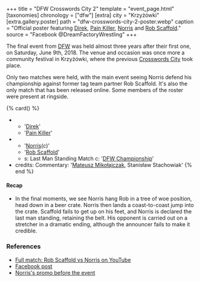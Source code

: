+++
title = "DFW Crosswords City 2"
template = "event_page.html"
[taxonomies]
chronology = ["dfw"]
[extra]
city = "Krzyżówki"
[extra.gallery.poster]
path = "dfw-crosswords-city-2-poster.webp"
caption = "Official poster featuring [Direk](@/w/direk.md), [Pain Killer](@/w/pain-killer.md), [Norris](@/w/isnorr.md) and [Rob Scaffold](@/w/rob-scaffold.md)."
source = "Facebook @DreamFactoryWrestling"
+++

The final event from [DFW](@/o/dfw.md) was held almost three years after their first one, on Saturday, June 9th, 2018. The venue and occasion was once more a community festival in Krzyżówki, where the previous [Crosswords City](@/e/dfw/2017-06-17-dfw-crosswords-city.md) took place.

Only two matches were held, with the main event seeing Norris defend his championship against former tag team partner Rob Scaffold. It's also the only match that has been released online. Some members of the roster were present at ringside.

{% card() %}
- - '[Direk](@/w/direk.md)'
  - '[Pain Killer](@/w/pain-killer.md)'
- - '[Norris](@/w/isnorr.md)(c)'
  - '[Rob Scaffold](@/w/rob-scaffold.md)'
  - s: Last Man Standing Match
    c: '[DFW Championship](@/c/dfw-championship.md)'
- credits:
    Commentary: '[Mateusz Mikołajczak](@/w/sedzia-matek.md), Stanisław Stachowiak'
{% end %}

#### Recap

* In the final moments, we see Norris hang Rob in a tree of woe position, head down in a beer crate. Norris then lands a coast-to-coast jump into the crate. Scaffold fails to get up on his feet, and Norris is declared the last man standing, retaining the belt. His opponent is carried out on a stretcher in a dramatic ending, although the announcer fails to make it credible.

### References

* [Full match: Rob Scaffold vs Norris on YouTube](https://www.youtube.com/watch?v=f6Hp1tVBywk)
* [Facebook post](https://www.facebook.com/DreamFactoryWrestling/posts/pfbid0RYmd9NjNh6umZrvN5Wfqv5KwarJDWHFzuJkJmTEZMK8KtGXiGiUvmBUehht27f8Al)
* [Norris's promo before the event](https://www.youtube.com/watch?v=P3yzaEXOLI8)
